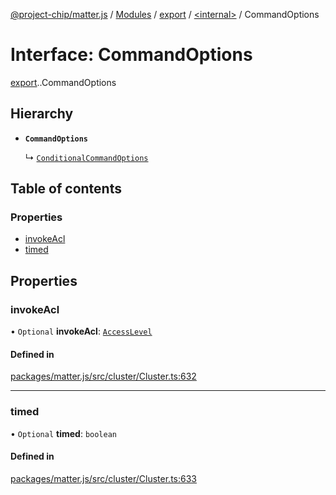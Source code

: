 [@project-chip/matter.js](../README.md) / [Modules](../modules.md) / [export](../modules/export.md) / [<internal\>](../modules/export._internal_.md) / CommandOptions

# Interface: CommandOptions

[export](../modules/export.md).[<internal>](../modules/export._internal_.md).CommandOptions

## Hierarchy

- **`CommandOptions`**

  ↳ [`ConditionalCommandOptions`](export._internal_.ConditionalCommandOptions.md)

## Table of contents

### Properties

- [invokeAcl](export._internal_.CommandOptions.md#invokeacl)
- [timed](export._internal_.CommandOptions.md#timed)

## Properties

### invokeAcl

• `Optional` **invokeAcl**: [`AccessLevel`](../enums/cluster_export.AccessLevel.md)

#### Defined in

[packages/matter.js/src/cluster/Cluster.ts:632](https://github.com/project-chip/matter.js/blob/ac2c2688/packages/matter.js/src/cluster/Cluster.ts#L632)

___

### timed

• `Optional` **timed**: `boolean`

#### Defined in

[packages/matter.js/src/cluster/Cluster.ts:633](https://github.com/project-chip/matter.js/blob/ac2c2688/packages/matter.js/src/cluster/Cluster.ts#L633)
